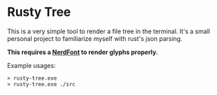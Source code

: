 # Rusty Tree

This is a very simple tool to render a file tree in the terminal. It's a small personal project to familiarize myself with rust's json parsing.

**This requires a [NerdFont](https://www.nerdfonts.com) to render glyphs properly.**

Example usages:
```
> rusty-tree.exe
> rusty-tree.exe ./src
```